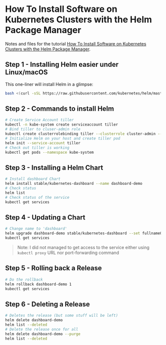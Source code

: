 # How To Install Software on Kubernetes Clusters with the Helm Package Manager

Notes and files for the tutorial [How To Install Software on Kubernetes Clusters with the Helm Package Manager](https://www.digitalocean.com/community/tutorials/how-to-install-software-on-kubernetes-clusters-with-the-helm-package-manager).

## Step 1 - Installing Helm easier under Linux/macOS

This one-liner will install Helm in a glimpse:

```sh
bash <(curl -sSL https://raw.githubusercontent.com/kubernetes/helm/master/scripts/get)
```

## Step 2 - Commands to install Helm

```sh
# Create Service Account tiller
kubectl -n kube-system create serviceaccount tiller
# Bind tiller to cluser-admin role
kubectl create clusterrolebinding tiller --clusterrole cluster-admin --serviceaccount=kube-system:tiller
# Initialize Helm on your host and create tiller pod
helm init --service-account tiller
# Check out tiller is working
kubectl get pods --namespace kube-system
```

## Step 3 - Installing a Helm Chart

```sh
# Install dashboard Chart
helm install stable/kubernetes-dashboard --name dashboard-demo
# Check status
helm list
# Check status of the service
kubectl get services
```

## Step 4 - Updating a Chart

```sh
# Change name to 'dashboard'
helm upgrade dashboard-demo stable/kubernetes-dashboard --set fullnameOverride="dashboard"
kubectl get services
```

> Note: I did not managed to get access to the service either using `kubectl proxy` URL nor port-forwarding command

## Step 5 - Rolling back a Release

```sh
# Do the rollback
helm rollback dashboard-demo 1
kubectl get services
```

## Step 6 - Deleting a Release

```sh
# Deletes the release (but some stuff will be left)
helm delete dashboard-demo
helm list --deleted
# Delete the release once for all
helm delete dashboard-demo --purge
helm list --deleted
```